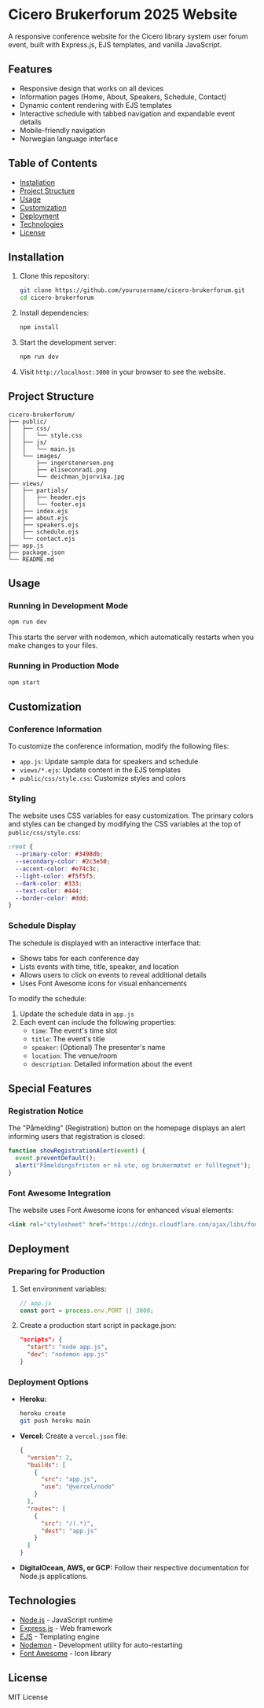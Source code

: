 # Cicero Brukerforum 2025 Website

A responsive conference website for the Cicero library system user forum event, built with Express.js, EJS templates, and vanilla JavaScript.

## Features

- Responsive design that works on all devices
- Information pages (Home, About, Speakers, Schedule, Contact)
- Dynamic content rendering with EJS templates
- Interactive schedule with tabbed navigation and expandable event details
- Mobile-friendly navigation
- Norwegian language interface

## Table of Contents

- [Installation](#installation)
- [Project Structure](#project-structure)
- [Usage](#usage)
- [Customization](#customization)
- [Deployment](#deployment)
- [Technologies](#technologies)
- [License](#license)

## Installation

1. Clone this repository:
   ```bash
   git clone https://github.com/yourusername/cicero-brukerforum.git
   cd cicero-brukerforum
   ```

2. Install dependencies:
   ```bash
   npm install
   ```

3. Start the development server:
   ```bash
   npm run dev
   ```

4. Visit `http://localhost:3000` in your browser to see the website.

## Project Structure

```
cicero-brukerforum/
├── public/
│   ├── css/
│   │   └── style.css
│   ├── js/
│   │   └── main.js
│   └── images/
│       ├── ingerstenersen.png
│       ├── eliseconradi.png
│       └── deichman_bjorvika.jpg
├── views/
│   ├── partials/
│   │   ├── header.ejs
│   │   └── footer.ejs
│   ├── index.ejs
│   ├── about.ejs
│   ├── speakers.ejs
│   ├── schedule.ejs
│   └── contact.ejs
├── app.js
├── package.json
└── README.md
```

## Usage

### Running in Development Mode

```bash
npm run dev
```

This starts the server with nodemon, which automatically restarts when you make changes to your files.

### Running in Production Mode

```bash
npm start
```

## Customization

### Conference Information

To customize the conference information, modify the following files:

- `app.js`: Update sample data for speakers and schedule
- `views/*.ejs`: Update content in the EJS templates
- `public/css/style.css`: Customize styles and colors

### Styling

The website uses CSS variables for easy customization. The primary colors and styles can be changed by modifying the CSS variables at the top of `public/css/style.css`:

```css
:root {
  --primary-color: #3498db;
  --secondary-color: #2c3e50;
  --accent-color: #e74c3c;
  --light-color: #f5f5f5;
  --dark-color: #333;
  --text-color: #444;
  --border-color: #ddd;
}
```

### Schedule Display

The schedule is displayed with an interactive interface that:
- Shows tabs for each conference day
- Lists events with time, title, speaker, and location
- Allows users to click on events to reveal additional details
- Uses Font Awesome icons for visual enhancements

To modify the schedule:
1. Update the schedule data in `app.js`
2. Each event can include the following properties:
   - `time`: The event's time slot
   - `title`: The event's title
   - `speaker`: (Optional) The presenter's name
   - `location`: The venue/room
   - `description`: Detailed information about the event

## Special Features

### Registration Notice

The "Påmelding" (Registration) button on the homepage displays an alert informing users that registration is closed:
```javascript
function showRegistrationAlert(event) {
  event.preventDefault();
  alert("Påmeldingsfristen er nå ute, og brukermøtet er fulltegnet");
}
```

### Font Awesome Integration

The website uses Font Awesome icons for enhanced visual elements:
```html
<link rel="stylesheet" href="https://cdnjs.cloudflare.com/ajax/libs/font-awesome/5.15.4/css/all.min.css">
```

## Deployment

### Preparing for Production

1. Set environment variables:
   ```javascript
   // app.js
   const port = process.env.PORT || 3000;
   ```

2. Create a production start script in package.json:
   ```json
   "scripts": {
     "start": "node app.js",
     "dev": "nodemon app.js"
   }
   ```

### Deployment Options

- **Heroku:**
  ```bash
  heroku create
  git push heroku main
  ```

- **Vercel:**
  Create a `vercel.json` file:
  ```json
  {
    "version": 2,
    "builds": [
      {
        "src": "app.js",
        "use": "@vercel/node"
      }
    ],
    "routes": [
      {
        "src": "/(.*)",
        "dest": "app.js"
      }
    ]
  }
  ```

- **DigitalOcean, AWS, or GCP:**
  Follow their respective documentation for Node.js applications.

## Technologies

- [Node.js](https://nodejs.org/) - JavaScript runtime
- [Express.js](https://expressjs.com/) - Web framework
- [EJS](https://ejs.co/) - Templating engine
- [Nodemon](https://nodemon.io/) - Development utility for auto-restarting
- [Font Awesome](https://fontawesome.com/) - Icon library

## License

MIT License
